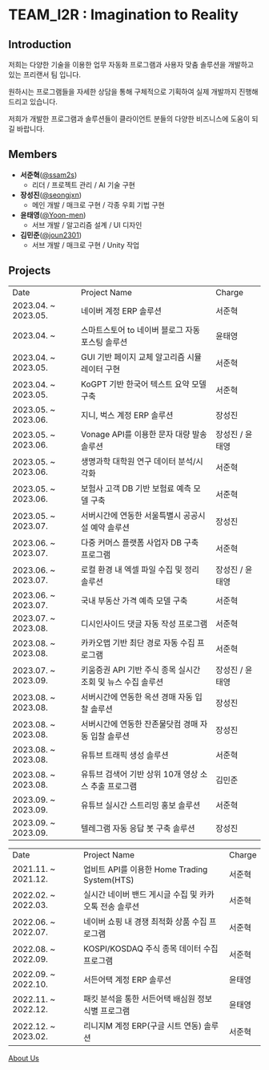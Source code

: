 # TEAM_I2R : Imagination to Reality

## Introduction
저희는 다양한 기술을 이용한 업무 자동화 프로그램과 사용자 맞춤 솔루션을 개발하고 있는 프리랜서 팀 입니다.

원하시는 프로그램들을 자세한 상담을 통해 구체적으로 기획하여 실제 개발까지 진행해 드리고 있습니다.

저희가 개발한 프로그램과 솔루션들이 클라이언트 분들의 다양한 비즈니스에 도움이 되길 바랍니다.



## Members
- **서준혁**(<a href='https://github.com/ssam2s'>@ssam2s</a>)
  - 리더 / 프로젝트 관리 / AI 기술 구현
- **장성진**(<a href='https://github.com/seongjxn'>@seongjxn</a>)
  - 메인 개발 / 매크로 구현 / 각종 우회 기법 구현
- **윤태영**(<a href='https://github.com/Yoon-men'>@Yoon-men</a>)
  - 서브 개발 / 알고리즘 설계 / UI 디자인
- **김민준**(<a href='https://github.com/joun2301'>@joun2301</a>)
  - 서브 개발 / 매크로 구현 / Unity 작업



## Projects
<tabs>
    <tab title="2023">
        <table>
            <tr><td>Date</td><td>Project Name</td><td>Charge</td></tr>
            <tr><td>2023.04. ~ 2023.05.</td><td>네이버 계정 ERP 솔루션</td><td>서준혁</td></tr>
            <tr><td>2023.04. ~</td><td>스마트스토어 to 네이버 블로그 자동 포스팅 솔루션</td><td>윤태영</td></tr>
            <tr><td>2023.04. ~ 2023.05.</td><td>GUI 기반 페이지 교체 알고리즘 시뮬레이터 구현</td><td>서준혁</td></tr>
            <tr><td>2023.04. ~ 2023.05.</td><td>KoGPT 기반 한국어 텍스트 요약 모델 구축</td><td>서준혁</td></tr>
            <tr><td>2023.05. ~ 2023.06.</td><td>지니, 벅스 계정 ERP 솔루션</td><td>장성진</td></tr>
            <tr><td>2023.05. ~ 2023.06.</td><td>Vonage API를 이용한 문자 대량 발송 솔루션</td><td>장성진 / 윤태영</td></tr>
            <tr><td>2023.05. ~ 2023.06.</td><td>생명과학 대학원 연구 데이터 분석/시각화</td><td>서준혁</td></tr>
            <tr><td>2023.05. ~ 2023.06.</td><td>보험사 고객 DB 기반 보험료 예측 모델 구축</td><td>서준혁</td></tr>
            <tr><td>2023.05. ~ 2023.07.</td><td>서버시간에 연동한 서울특별시 공공시설 예약 솔루션</td><td>장성진</td></tr>
            <tr><td>2023.06. ~ 2023.07.</td><td>다중 커머스 플랫폼 사업자 DB 구축 프로그램</td><td>서준혁</td></tr>
            <tr><td>2023.06. ~ 2023.07.</td><td>로컬 환경 내 엑셀 파일 수집 및 정리 솔루션</td><td>장성진 / 윤태영</td></tr>
            <tr><td>2023.06. ~ 2023.07.</td><td>국내 부동산 가격 예측 모델 구축</td><td>서준혁</td></tr>
            <tr><td>2023.07. ~ 2023.08.</td><td>디시인사이드 댓글 자동 작성 프로그램</td><td>서준혁</td></tr>
            <tr><td>2023.08. ~ 2023.08.</td><td>카카오맵 기반 최단 경로 자동 수집 프로그램</td><td>서준혁</td></tr>
            <tr><td>2023.07. ~ 2023.09.</td><td>키움증권 API 기반 주식 종목 실시간 조회 및 뉴스 수집 솔루션</td><td>장성진 / 윤태영</td></tr>
            <tr><td>2023.08. ~ 2023.08.</td><td>서버시간에 연동한 옥션 경매 자동 입찰 솔루션</td><td>장성진</td></tr>
            <tr><td>2023.08. ~ 2023.08.</td><td>서버시간에 연동한 잔존물닷컴 경매 자동 입찰 솔루션</td><td>장성진</td></tr>
            <tr><td>2023.08. ~ 2023.08.</td><td>유튜브 트래픽 생성 솔루션</td><td>서준혁</td></tr>
            <tr><td>2023.08. ~ 2023.08.</td><td>유튜브 검색어 기반 상위 10개 영상 소스 추출 프로그램</td><td>김민준</td></tr>
            <tr><td>2023.09. ~ 2023.09.</td><td>유튜브 실시간 스트리밍 홍보 솔루션</td><td>서준혁</td></tr>
            <tr><td>2023.09. ~ 2023.09.</td><td>텔레그램 자동 응답 봇 구축 솔루션</td><td>장성진</td></tr>
        </table>
    </tab>
    <tab title="~2022">
        <table>
            <tr><td>Date</td><td>Project Name</td><td>Charge</td></tr>
            <tr><td>2021.11. ~ 2021.12.</td><td>업비트 API를 이용한 Home Trading System(HTS)</td><td>서준혁</td></tr>
            <tr><td>2022.02. ~ 2022.03.</td><td>실시간 네이버 밴드 게시글 수집 및 카카오톡 전송 솔루션</td><td>서준혁</td></tr>
            <tr><td>2022.06. ~ 2022.07.</td><td>네이버 쇼핑 내 경쟁 최적화 상품 수집 프로그램</td><td>서준혁</td></tr>
            <tr><td>2022.08. ~ 2022.09.</td><td>KOSPI/KOSDAQ 주식 종목 데이터 수집 프로그램</td><td>서준혁</td></tr>
            <tr><td>2022.09. ~ 2022.10.</td><td>서든어택 계정 ERP 솔루션</td><td>윤태영</td></tr>
            <tr><td>2022.11. ~ 2022.12.</td><td>패킷 분석을 통한 서든어택 배심원 정보 식별 프로그램</td><td>윤태영</td></tr>
            <tr><td>2022.12. ~ 2023.02.</td><td>리니지M 계정 ERP(구글 시트 연동) 솔루션</td><td>서준혁</td></tr>
        </table>
    </tab>
</tabs>


<seealso>
    <category ref="i2r">
        <a href="https://team-i2r.github.io/about-us">About Us</a>
    </category>
</seealso>

